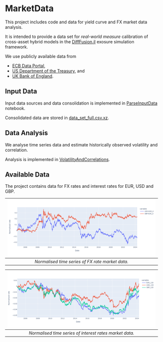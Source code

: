 # MarketData

This project includes code and data for yield curve and FX market data analysis.

It is intended to provide a data set for *real-world measure* calibration of cross-asset hybrid models in the [DiffFusion.jl](https://github.com/frame-consulting/DiffFusion.jl) exosure simulation framework.

We use publicly available data from
  - [ECB Data Portal](https://data.ecb.europa.eu/),
  - [US Department of the Treasury](https://home.treasury.gov/interest-rates-data-csv-archive), and
  - [UK Bank of England](https://www.bankofengland.co.uk/statistics/yield-curves).

## Input Data

Input data sources and data consolidation is implemented in [ParseInputData](src/ParseInputData.ipynb) notebook.

Consolidated data are stored in [data_set_full.csv.xz](data/consolidated/data_set_full.csv.xz).

## Data Analysis

We analyse time series data and estimate historically observed volatility and correlation.

Analysis is implemented in [VolatilityAndCorrelations](src/VolatilityAndCorrelations.ipynb).

## Available Data

The project contains data for FX rates and interest rates for EUR, USD and GBP.

| ![FX Rates Time Series](doc/fx_rates_time_series.png) |
|:--:|
| *Normalised time series of FX rate market data.* |

| ![Interest Rates Time Series](doc/interest_rates_time_series.png) |
|:--:|
| *Normalised time series of interest rates market data.* |
